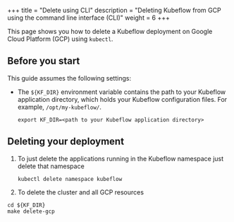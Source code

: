 +++
title = "Delete using CLI"
description = "Deleting Kubeflow from GCP using the command line interface (CLI)"
weight = 6
+++


This page shows you how to delete a Kubeflow deployment on
Google Cloud Platform (GCP) using `kubectl`.

## Before you start

This guide assumes the following settings: 

* The `${KF_DIR}` environment variable contains the path to
  your Kubeflow application directory, which holds your Kubeflow configuration 
  files. For example, `/opt/my-kubeflow/`.

  ```
  export KF_DIR=<path to your Kubeflow application directory>
  ``` 

## Deleting your deployment


1. To just delete the applications running in the Kubeflow namespace just delete that namespace

   ```
   kubectl delete namespace kubeflow
   ```

1. To delete the cluster and all GCP resources

```
cd ${KF_DIR}
make delete-gcp
```


